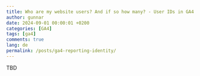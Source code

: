 ```yaml
---
title: Who are my website users? And if so how many? - User IDs in GA4
author: gunnar
date: 2024-09-01 00:00:01 +0200
categories: [GA4]
tags: [ga4]
comments: true
lang: de
permalink: /posts/ga4-reporting-identity/
---
```


TBD